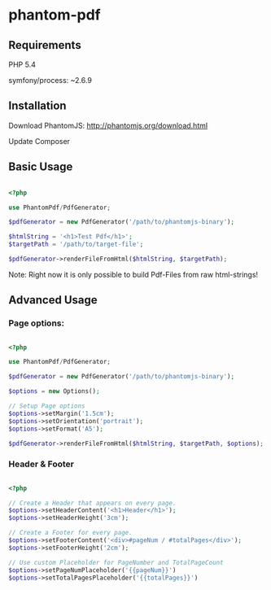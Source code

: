 # phantom-pdf

## Requirements

PHP 5.4

symfony/process: ~2.6.9

## Installation

Download PhantomJS: http://phantomjs.org/download.html

Update Composer

## Basic Usage


```php

<?php

use PhantomPdf/PdfGenerator;

$pdfGenerator = new PdfGenerator('/path/to/phantomjs-binary');

$htmlString = '<h1>Test Pdf</h1>';
$targetPath = '/path/to/target-file';

$pdfGenerator->renderFileFromHtml($htmlString, $targetPath);


```

Note: Right now it is only possible to build Pdf-Files from raw html-strings!


## Advanced Usage

### Page options:

```php

<?php

use PhantomPdf/PdfGenerator;

$pdfGenerator = new PdfGenerator('/path/to/phantomjs-binary');

$options = new Options();

// Setup Page options
$options->setMargin('1.5cm');
$options->setOrientation('portrait');
$options->setFormat('A5');

$pdfGenerator->renderFileFromHtml($htmlString, $targetPath, $options);

```

### Header & Footer

```php

<?php

// Create a Header that appears on every page.
$options->setHeaderContent('<h1>Header</h1>');
$options->setHeaderHeight('3cm');

// Create a Footer for every page. 
$options->setFooterContent('<div>#pageNum / #totalPages</div>');
$options->setFooterHeight('2cm');

// Use custom Placeholder for PageNumber and TotalPageCount
$options->setPageNumPlaceholder('{{pageNum}}')
$options->setTotalPagesPlaceholder('{{totalPages}}')

```
